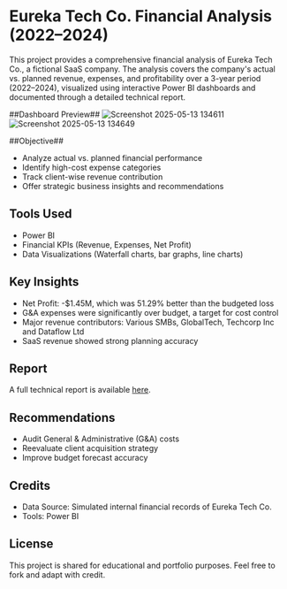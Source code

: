 #  Eureka Tech Co. Financial Analysis (2022–2024)

This project provides a comprehensive financial analysis of Eureka Tech Co., a fictional SaaS company. The analysis covers the company's actual vs. planned revenue, expenses, and profitability over a 3-year period (2022–2024), visualized using interactive Power BI dashboards and documented through a detailed technical report.

##Dashboard Preview## 
![Screenshot 2025-05-13 134611](https://github.com/user-attachments/assets/a830c4e6-07ee-4a4a-a75e-110ae47a5005)
![Screenshot 2025-05-13 134649](https://github.com/user-attachments/assets/929afa18-ac01-424b-9e57-d809c5084ed7)



##Objective##
- Analyze actual vs. planned financial performance
- Identify high-cost expense categories
- Track client-wise revenue contribution
- Offer strategic business insights and recommendations

## Tools Used

- Power BI
- Financial KPIs (Revenue, Expenses, Net Profit)
- Data Visualizations (Waterfall charts, bar graphs, line charts)

## Key Insights

- Net Profit: -$1.45M, which was 51.29% better than the budgeted loss
- G&A expenses were significantly over budget, a target for cost control
- Major revenue contributors: Various SMBs, GlobalTech, Techcorp Inc and Dataflow Ltd
- SaaS revenue showed strong planning accuracy
## Report

A full technical report is available [here](reports/technical_report.md).


## Recommendations

- Audit General & Administrative (G&A) costs
- Reevaluate client acquisition strategy
- Improve budget forecast accuracy

## Credits

- Data Source: Simulated internal financial records of Eureka Tech Co.
- Tools: Power BI

## License

This project is shared for educational and portfolio purposes. Feel free to fork and adapt with credit.
